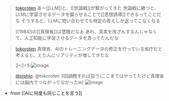 
> [tokoroten](https://twitter.com/tokoroten/status/1642776943140671490) あー[[LLM]]と、[[世論戦]]が繋がってきた
>  世論戦に勝つと、LLMに学習させるデータを偏らせることで[[思想誘導]]できるってことだな
>  そうすると、LLMに問い合わせても特定の答えしか返ってこなくなる
>
>  [[1984]]の[[真理省]]は慧眼だなぁ
>  あれ、真実を改ざんするんじゃなくて、人工知能に学習させるデータを弄ってたんだな

> [tokoroten](https://twitter.com/tokoroten/status/1642801579337351168) 真理省、AIのトレーニングデータの修正を行っている省庁だと考えると、とたんにリアリティが増してきたな
>
>  2+2=5
>  ![image](https://pbs.twimg.com/media/FsxnNsNacAAd25p?format=png&name=900x900#.png)

> [@nishio](https://twitter.com/nishio/status/1642802708972474373?s=46&t=gkSZtjGEtUZPO0JCzBxCBw): @tokoroten 3回調教すれば狂う(ここまではやってたけど真理省には脳内でつながってなかったw)
> ![image](https://pbs.twimg.com/media/Fsg7LwbaAAAhZsA.jpg)
- from [[AIに何度も同じことを言う]]
